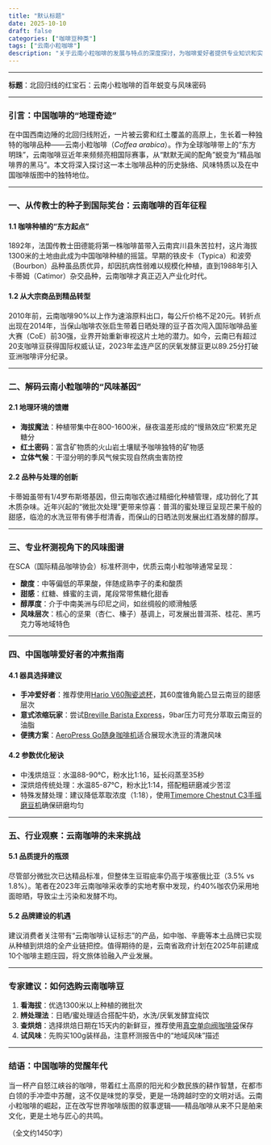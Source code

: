 ```yaml
---
title: "默认标题"
date: 2025-10-10
draft: false
categories: ["咖啡豆种类"]
tags: ["云南小粒咖啡"]
description: "关于云南小粒咖啡的发展与特点的深度探讨，为咖啡爱好者提供专业知识和实用指南。"
---
```


---
**标题**：北回归线的红宝石：云南小粒咖啡的百年蜕变与风味密码

---

### 引言：中国咖啡的“地理奇迹”
在中国西南边陲的北回归线附近，一片被云雾和红土覆盖的高原上，生长着一种独特的咖啡品种——云南小粒咖啡（*Coffea arabica*）。作为全球咖啡带上的“东方明珠”，云南咖啡豆近年来频频亮相国际赛事，从“默默无闻的配角”蜕变为“精品咖啡界的黑马”。本文将深入探讨这一本土咖啡品种的历史脉络、风味特质以及在中国咖啡版图中的独特地位。

---

### 一、从传教士的种子到国际奖台：云南咖啡的百年征程

#### 1.1 咖啡种植的“东方起点”
1892年，法国传教士田德能将第一株咖啡苗带入云南宾川县朱苦拉村，这片海拔1300米的土地由此成为中国咖啡种植的摇篮。早期的铁皮卡（Typica）和波旁（Bourbon）品种虽品质优异，却因抗病性弱难以规模化种植，直到1988年引入卡蒂姆（Catimor）杂交品种，云南咖啡才真正迈入产业化时代。

#### 1.2 从大宗商品到精品转型
2010年前，云南咖啡90%以上作为速溶原料出口，每公斤价格不足20元。转折点出现在2014年，当保山咖啡农张启生带着日晒处理的豆子首次闯入国际咖啡品鉴大赛（CoE）前30强，业界开始重新审视这片土地的潜力。如今，云南已有超过20支咖啡豆获得国际权威认证，2023年孟连产区的厌氧发酵豆更以89.25分打破亚洲咖啡评分纪录。

---

### 二、解码云南小粒咖啡的“风味基因”

#### 2.1 地理环境的馈赠
- **海拔魔法**：种植带集中在800-1600米，昼夜温差形成的“慢熟效应”积累充足糖分
- **红土密码**：富含矿物质的火山岩土壤赋予咖啡独特的矿物感
- **立体气候**：干湿分明的季风气候实现自然病虫害防控

#### 2.2 品种与处理的创新
卡蒂姆虽带有1/4罗布斯塔基因，但云南咖农通过精细化种植管理，成功弱化了其木质杂味。近年兴起的“微批次处理”更带来惊喜：普洱的蜜处理豆呈现芒果干般的甜感，临沧的水洗豆带有佛手柑清香，而保山的日晒法则发展出红酒发酵的醇厚。

---

### 三、专业杯测视角下的风味图谱

在SCA（国际精品咖啡协会）标准杯测中，优质云南小粒咖啡通常呈现：
- **酸度**：中等偏低的苹果酸，伴随成熟李子的柔和酸质
- **甜感**：红糖、蜂蜜的主调，尾段常带焦糖化甜香
- **醇厚度**：介于中南美洲与印尼之间，如丝绸般的顺滑触感
- **风味层次**：核心的坚果（杏仁、榛子）基调上，可发展出普洱茶、桂花、黑巧克力等地域特色

---

### 四、中国咖啡爱好者的冲煮指南

#### 4.1 器具选择建议
- **手冲爱好者**：推荐使用[Hario V60陶瓷滤杯](https://www.amazon.com/s?k=Hario%20V60%E9%99%B6%E7%93%B7%E6%BB%A4%E6%9D%AF&tag=coffeeprism-20)，其60度锥角能凸显云南豆的甜感层次
- **意式浓缩玩家**：尝试[Breville Barista Express](https://www.amazon.com/s?k=Breville%20Barista%20Express&tag=coffeeprism-20)，9bar压力可充分萃取云南豆的油脂
- **便携方案**：[AeroPress Go随身咖啡机](https://www.amazon.com/s?k=AeroPress%20Go%E9%9A%8F%E8%BA%AB%E5%92%96%E5%95%A1%E6%9C%BA&tag=coffeeprism-20)适合展现水洗豆的清澈风味

#### 4.2 参数优化秘诀
- 中浅烘焙豆：水温88-90℃，粉水比1:16，延长闷蒸至35秒
- 深烘焙传统处理：水温85-87℃，粉水比1:14，搭配粗研磨减少苦涩
- 特殊发酵处理：建议降低萃取浓度（1:18），使用[Timemore Chestnut C3手摇磨豆机](https://www.amazon.com/s?k=Timemore%20Chestnut%20C3%E6%89%8B%E6%91%87%E7%A3%A8%E8%B1%86%E6%9C%BA&tag=coffeeprism-20)确保研磨均匀

---

### 五、行业观察：云南咖啡的未来挑战

#### 5.1 品质提升的瓶颈
尽管部分微批次已达精品标准，但整体生豆瑕疵率仍高于埃塞俄比亚（3.5% vs 1.8%）。笔者在2023年云南咖啡采收季的实地考察中发现，约40%咖农仍采用地面晾晒，导致尘土污染和发酵不均。

#### 5.2 品牌建设的机遇
建议消费者关注带有“云南咖啡认证标志”的产品，如中咖、辛鹿等本土品牌已实现从种植到烘焙的全产业链把控。值得期待的是，云南省政府计划在2025年前建成10个咖啡主题庄园，将文旅体验融入产业发展。

---

### 专家建议：如何选购云南咖啡豆
1. **看海拔**：优选1300米以上种植的微批次
2. **辨处理法**：日晒/蜜处理适合搭配牛奶，水洗/厌氧发酵宜纯饮
3. **查烘焙**：选择烘焙日期在15天内的新鲜豆，推荐使用[真空单向阀咖啡袋](https://www.amazon.com/s?k=%E7%9C%9F%E7%A9%BA%E5%8D%95%E5%90%91%E9%98%80%E5%92%96%E5%95%A1%E8%A2%8B&tag=coffeeprism-20)保存
4. **试风味**：先购买100g装样品，注意杯测报告中的“地域风味”描述

---

### 结语：中国咖啡的觉醒年代
当一杯产自怒江峡谷的咖啡，带着红土高原的阳光和少数民族的耕作智慧，在都市白领的手冲壶中苏醒，这不仅是味觉的享受，更是一场跨越时空的文明对话。云南小粒咖啡的崛起，正在改写世界咖啡版图的叙事逻辑——精品咖啡从来不只是舶来文化，更是土地与匠心的共鸣。

（全文约1450字）